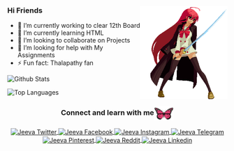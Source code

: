 ### Hi Friends <img align="right" alt="Just a Hi" src="https://github.com/JeevabharathiRK/JeevabharathiRK/blob/main/sub-files/OGC.gif" width="200px">

<!--
**JeevabharathiRK/jeevabharathiRK** is a ✨ _special_ ✨ repository because its `README.md` (this file) appears on your GitHub profile. 

Here are some ideas to get you started:
-->
- 🔭 I’m currently working to clear 12th Board
- 🌱 I’m currently learning HTML
- 👯 I’m looking to collaborate on Projects
- 🤔 I’m looking for help with My Assignments
- ⚡ Fun fact: Thalapathy fan




![Github Stats](https://github-readme-stats.vercel.app/api?username=JeevabharathiRK&show_icons=true&count_private=true&include_all_commits=true)


![Top Languages](https://github-readme-stats.vercel.app/api/top-langs/?username=JeevabharathiRK)



<div align="center">
  <h3 align="center">Connect and learn with me<img align="center" src="https://github.com/JeevabharathiRK/JeevabharathiRK/blob/main/sub-files/Butterfly.gif" height="33px" /></h3>
  <a href="https://twitter.com/JeevabharathiRK">
    <img align="center" alt="Jeeva Twitter" width="24px" src="https://cdn.jsdelivr.net/npm/simple-icons@3.2.0/icons/twitter.svg" />
  </a>
   <a href="https://facebook.com/JeevabharathiRK">
    <img align="center" alt="Jeeva Facebook" width="24px" src="https://cdn.jsdelivr.net/npm/simple-icons@3.2.0/icons/facebook.svg" />
  </a>
  <a href="https://instagram.com/JeevabharathiRK">
    <img align="center" alt="Jeeva Instagram" width="24px" src="https://cdn.jsdelivr.net/npm/simple-icons@3.2.0/icons/instagram.svg" />
  </a>
  <a href="https://telegram.dog/JeevabharathiRK">
    <img align="center" alt="Jeeva Telegram" width="24px" src="https://cdn.jsdelivr.net/npm/simple-icons@3.2.0/icons/telegram.svg" />
  </a>
  <a href="https://in.pinterest.com/JeevabharathiRK">
    <img align="center" alt="Jeeva Pinterest" width="24px" src="https://cdn.jsdelivr.net/npm/simple-icons@3.2.0/icons/pinterest.svg" />
  </a>
  <a href="https://reddit.com/user/JeevabharathiRK">
    <img align="center" alt="Jeeva Reddit" width="24px" src="https://cdn.jsdelivr.net/npm/simple-icons@3.2.0/icons/reddit.svg" />
  </a>
  <a href="https://www.linkedin.com/in/JeevabharathiRK">
    <img align="center" alt="Jeeva Linkedin" width="24px" src="https://cdn.jsdelivr.net/npm/simple-icons@3.2.0/icons/linkedin.svg" />
  </a>
  
